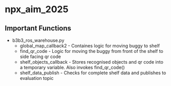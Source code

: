 # npx_aim_2025
<h2>Important Functions</h2>
<ul><li>b3b3_ros_warehouse.py
<ul>
  <li>global_map_callback2 - Containes logic for moving buggy to shelf</li>
  <li>find_qr_code - Logic for moving the buggy from front of the shelf to side facing qr code</li>
  <li>shelf_objects_callback - Stores recognised objects and qr code into a temporary variable. Also invokes find_qr_code()</li>
  <li>shelf_data_publish - Checks for complete shelf data and publishes to evaluation topic</li> 
</ul>
</li>
</ul>

